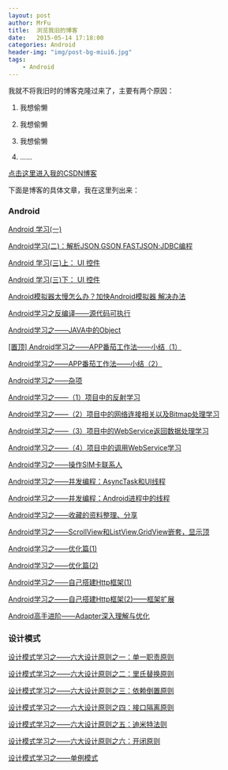 ```yaml
---
layout: post
author: MrFu
title:  浏览我旧的博客
date:   2015-05-14 17:18:00
categories: Android
header-img: "img/post-bg-miui6.jpg"
tags:
    - Android
---
```


我就不将我旧时的博客克隆过来了，主要有两个原因：

1. 我想偷懒

2. 我想偷懒

3. 我想偷懒

4. ......


[点击这里进入我的CSDN博客](http://blog.csdn.net/fu222cs98)

下面是博客的具体文章，我在这里列出来：

### Android


[Android 学习(一)](http://blog.csdn.net/fu222cs98/article/details/19581565)

[Android学习(二)：解析JSON,GSON,FASTJSON;JDBC编程](http://blog.csdn.net/fu222cs98/article/details/19635165)

[Android 学习(三)上： UI 控件](http://blog.csdn.net/fu222cs98/article/details/19641767)

[Android 学习(三)下： UI 控件](http://blog.csdn.net/fu222cs98/article/details/19642101)

[Android模拟器太慢怎么办？加快Android模拟器 解决办法](http://blog.csdn.net/fu222cs98/article/details/20048141)

[Android学习之反编译——源代码可执行](http://blog.csdn.net/fu222cs98/article/details/20240247)

[Android学习之——JAVA中的Object](http://blog.csdn.net/fu222cs98/article/details/20292769)

[[置顶] Android学习之——APP番茄工作法——小结（1）](http://blog.csdn.net/fu222cs98/article/details/21053491)

[Android学习之——APP番茄工作法——小结（2）](http://blog.csdn.net/fu222cs98/article/details/21056435)

[Android学习之——杂项](http://blog.csdn.net/fu222cs98/article/details/21537801)

[Android学习之——（1）项目中的反射学习](http://blog.csdn.net/fu222cs98/article/details/21552199)

[Android学习之——（2）项目中的网络连接相关以及Bitmap处理学习](http://blog.csdn.net/fu222cs98/article/details/21554339)

[Android学习之——（3）项目中的WebService返回数据处理学习](http://blog.csdn.net/fu222cs98/article/details/21556651)

[Android学习之——（4）项目中的调用WebService学习](http://blog.csdn.net/fu222cs98/article/details/21566387)

[Android学习之——操作SIM卡联系人](http://blog.csdn.net/fu222cs98/article/details/21756097)

[Android学习之——并发编程：AsyncTask和UI线程](http://blog.csdn.net/fu222cs98/article/details/21794807)

[Android学习之——并发编程：Android进程中的线程](http://blog.csdn.net/fu222cs98/article/details/21799103)

[Android学习之——收藏的资料整理、分享](http://blog.csdn.net/fu222cs98/article/details/23535839)

[Android学习之——ScrollView和ListView,GridView嵌套，显示顶](http://blog.csdn.net/fu222cs98/article/details/25250471)

[Android学习之——优化篇(1)](http://blog.csdn.net/fu222cs98/article/details/25750477)

[Android学习之——优化篇(2)](http://blog.csdn.net/fu222cs98/article/details/25836997)

[Android学习之——自己搭建Http框架(1)](http://blog.csdn.net/fu222cs98/article/details/26413601)

[Android学习之——自己搭建Http框架(2)——框架扩展](http://blog.csdn.net/fu222cs98/article/details/26625429)

[Android高手进阶——Adapter深入理解与优化](http://blog.csdn.net/fu222cs98/article/details/37736247)


### 设计模式


[设计模式学习之——六大设计原则之一：单一职责原则](http://blog.csdn.net/fu222cs98/article/details/21345191)

[设计模式学习之——六大设计原则之二：里氏替换原则](http://blog.csdn.net/fu222cs98/article/details/21347585)

[设计模式学习之——六大设计原则之三：依赖倒置原则](http://blog.csdn.net/fu222cs98/article/details/21351051)

[设计模式学习之——六大设计原则之四：接口隔离原则](http://blog.csdn.net/fu222cs98/article/details/21353475)

[设计模式学习之——六大设计原则之五：迪米特法则](http://blog.csdn.net/fu222cs98/article/details/21426339)

[设计模式学习之——六大设计原则之六：开闭原则](http://blog.csdn.net/fu222cs98/article/details/21495565)

[设计模式学习之——单例模式](http://blog.csdn.net/fu222cs98/article/details/23557141)

